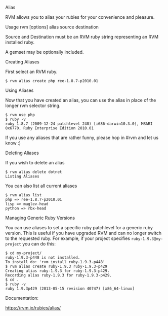 Alias

  RVM allows you to alias your rubies for your convenience and pleasure.

Usage
  rvm [options] alias source destination

  Source and Destination must be an RVM
  ruby string representing an RVM installed ruby.

  A gemset may be optionally included.

Creating Aliases

  First select an RVM ruby.

    $ rvm alias create php ree-1.8.7-p2010.01

Using Aliases

  Now that you have created an alias, you can use the alias in place of the longer rvm selector string.

    $ rvm use php
    $ ruby -v
    ruby 1.8.7 (2009-12-24 patchlevel 248) [i686-darwin10.3.0], MBARI 0x6770, Ruby Enterprise Edition 2010.01

If you use any aliases that are rather funny, please hop in #rvm and let us know :)

Deleting Aliases

  If you wish to delete an alias

    $ rvm alias delete dotnet
    Listing Aliases

You can also list all current aliases

    $ rvm alias list
    php => ree-1.8.7-p2010.01
    lisp => maglev-head
    python => rbx-head

Managing Generic Ruby Versions

  You can use aliases to set a specific ruby patchlevel for a generic ruby
  version. This is useful if you have upgraded RVM and can no longer switch
  to the requested ruby. For example, if your project specifies
  `ruby-1.9.3@my-project` you can do this:

    $ cd my-project/
    ruby-1.9.3-p448 is not installed.
    To install do: 'rvm install ruby-1.9.3-p448'
    $ rvm alias create ruby-1.9.3 ruby-1.9.3-p429
    Creating alias ruby-1.9.3 for ruby-1.9.3-p429.
    Recording alias ruby-1.9.3 for ruby-1.9.3-p429.
    $ cd .
    $ ruby -v
    ruby 1.9.3p429 (2013-05-15 revision 40747) [x86_64-linux]

Documentation:

  https://rvm.io/rubies/alias/

